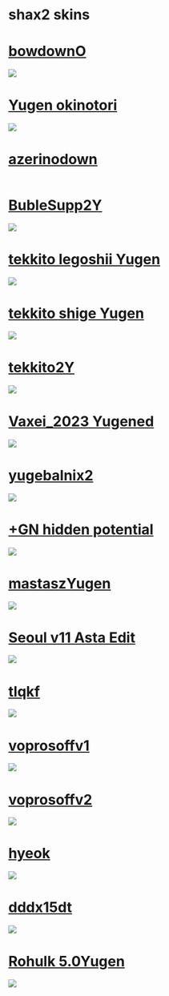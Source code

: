 # shax2 skins

# [bowdownO](https://shax2.s-ul.eu/CThUkybh)
<img src="https://shax2.s-ul.eu/Z8DKfCj6"/>

# [Yugen okinotori](https://shax2.s-ul.eu/Smmc4gZ5)
<img src="https://shax2.s-ul.eu/CzLosYnE"/>

# [azerinodown](https://shax2.s-ul.eu/QgUwBt8o)
<img scr="https://shax2.s-ul.eu/oaJWLBrg"/>

# [BubleSupp2Y](https://shax2.s-ul.eu/Spjozq9H)
<img src="https://shax2.s-ul.eu/irdaccLx"/>

# [tekkito legoshii Yugen](https://shax2.s-ul.eu/jyag3eF4)
<img src="https://shax2.s-ul.eu/uq5AqGb1"/>

# [tekkito shige Yugen](https://shax2.s-ul.eu/XHMRT8uG)
<img src="https://shax2.s-ul.eu/HQajv1b8"/>

# [tekkito2Y](https://shax2.s-ul.eu/lL9xyPuw)
<img src="https://shax2.s-ul.eu/tcwVMjRd"/>

# [Vaxei_2023 Yugened](https://shax2.s-ul.eu/ittrvlou)
<img src="https://shax2.s-ul.eu/6Oqb8Fl3"/>

# [yugebalnix2](https://shax2.s-ul.eu/X3nZsZgN)
<img src="https://shax2.s-ul.eu/v9oozhYX"/>

# [+GN hidden potential](https://shax2.s-ul.eu/lqdyd30u)
<img src="https://shax2.s-ul.eu/2F01Zkay"/>

# [mastaszYugen](https://shax2.s-ul.eu/fuCghSsO)
<img src="https://shax2.s-ul.eu/pLEcwy5s"/>

# [Seoul v11 Asta Edit](https://shax2.s-ul.eu/D3SA6DAg)
<img src="https://shax2.s-ul.eu/Wt8XSVdj"/>

# [tlqkf](https://shax2.s-ul.eu/8bOoKSeF)
<img src="https://shax2.s-ul.eu/6j1UOV9O"/>

# [voprosoffv1](https://shax2.s-ul.eu/qQiqj90j)
<img src="https://shax2.s-ul.eu/4LDSheAj"/>

# [voprosoffv2](https://shax2.s-ul.eu/53X1z54O)
<img src="https://shax2.s-ul.eu/cQPxJRoQ"/>

# [hyeok](https://shax2.s-ul.eu/Hm71sJuL)
<img src="https://shax2.s-ul.eu/ilEosNJC"/>

# [dddx15dt](https://shax2.s-ul.eu/wGMuhFVG)
<img src="https://shax2.s-ul.eu/iz0HjXTg"/>

# [Rohulk 5.0Yugen](https://shax2.s-ul.eu/3pr8jpfb)
<img src="https://shax2.s-ul.eu/bG1EoATo"/>
